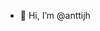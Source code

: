 - 👋 Hi, I’m @anttijh

<!---
anttijh/anttijh is a ✨ special ✨ repository because its `README.md` (this file) appears on your GitHub profile.
You can click the Preview link to take a look at your changes.
--->
